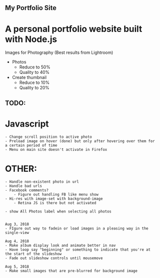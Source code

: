 ## My Portfolio Site
# A personal portfolio website built with Node.js

Images for Photography
(Best results from Lightroom)
- Photos
    - Reduce to 50%
    - Quality to 40%
- Create thumbnail
    - Reduce to 10%
    - Quality to 20%


## TODO:
# Javascript
    - Change scroll position to active photo
    - Preload image on hover (done) but only after hovering over them for a certain period of time
    - Menu on main site doesn't activate in Firefox

# OTHER:
    - Handle non-existent photo in url
    - Handle bad urls
    - Facebook comments?
        - Figure out handling FB like menu show
    - Hi-res with image-set with background-image
        - Retina JS is there but not activated

    - show All Photos label when selecting all photos


    Aug 3, 2018
    - FIgure out way to fadein or load images in a pleasing way in the single-view

    Aug 4, 2018
    - Make album display look and animate better in nav
    - Have loop say "beginning" or something to indicate that you're at the start of the slideshow
    - Fade out slideshow controls until mousemove

    Aug 5, 2018
    - Make small images that are pre-blurred for background image




